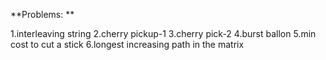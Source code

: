 **Problems: **

1.interleaving string
2.cherry pickup-1
3.cherry pick-2
4.burst ballon
5.min cost to cut a stick
6.longest increasing path in the matrix
